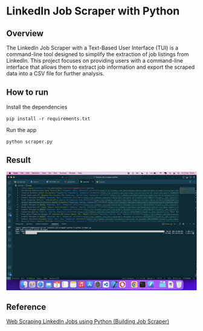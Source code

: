 # LinkedIn Job Scraper with Python

## Overview
The LinkedIn Job Scraper with a Text-Based User Interface (TUI) is a command-line tool designed to simplify the extraction of job listings from LinkedIn. This project focuses on providing users with a command-line interface that allows them to extract job information and export the scraped data into a CSV file for further analysis.

## How to run

Install the dependencies
```shell
pip install -r requirements.txt
```

Run the app
```shell
python scraper.py
```

## Result

<img src="https://github.com/iqbaleff214/linkedin-job-scraper-python/blob/main/screenshot.png" alt="Screenshot">

## Reference
[Web Scraping LinkedIn Jobs using Python (Building Job Scraper)](https://www.scrapingdog.com/blog/scrape-linkedin-jobs/)